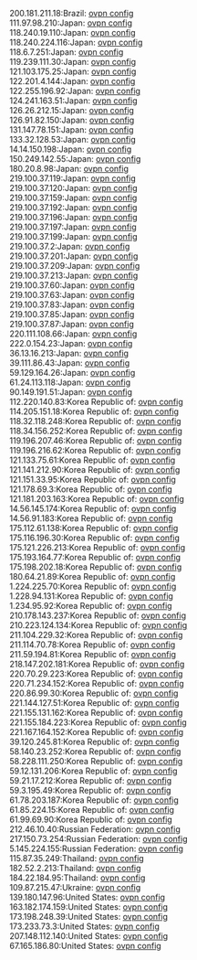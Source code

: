 200.181.211.18:Brazil: [ovpn config](vpn/200_181_211_18.ovpn)  
111.97.98.210:Japan: [ovpn config](vpn/111_97_98_210.ovpn)  
118.240.19.110:Japan: [ovpn config](vpn/118_240_19_110.ovpn)  
118.240.224.116:Japan: [ovpn config](vpn/118_240_224_116.ovpn)  
118.6.7.251:Japan: [ovpn config](vpn/118_6_7_251.ovpn)  
119.239.111.30:Japan: [ovpn config](vpn/119_239_111_30.ovpn)  
121.103.175.25:Japan: [ovpn config](vpn/121_103_175_25.ovpn)  
122.201.4.144:Japan: [ovpn config](vpn/122_201_4_144.ovpn)  
122.255.196.92:Japan: [ovpn config](vpn/122_255_196_92.ovpn)  
124.241.163.51:Japan: [ovpn config](vpn/124_241_163_51.ovpn)  
126.26.212.15:Japan: [ovpn config](vpn/126_26_212_15.ovpn)  
126.91.82.150:Japan: [ovpn config](vpn/126_91_82_150.ovpn)  
131.147.78.151:Japan: [ovpn config](vpn/131_147_78_151.ovpn)  
133.32.128.53:Japan: [ovpn config](vpn/133_32_128_53.ovpn)  
14.14.150.198:Japan: [ovpn config](vpn/14_14_150_198.ovpn)  
150.249.142.55:Japan: [ovpn config](vpn/150_249_142_55.ovpn)  
180.20.8.98:Japan: [ovpn config](vpn/180_20_8_98.ovpn)  
219.100.37.119:Japan: [ovpn config](vpn/219_100_37_119.ovpn)  
219.100.37.120:Japan: [ovpn config](vpn/219_100_37_120.ovpn)  
219.100.37.159:Japan: [ovpn config](vpn/219_100_37_159.ovpn)  
219.100.37.192:Japan: [ovpn config](vpn/219_100_37_192.ovpn)  
219.100.37.196:Japan: [ovpn config](vpn/219_100_37_196.ovpn)  
219.100.37.197:Japan: [ovpn config](vpn/219_100_37_197.ovpn)  
219.100.37.199:Japan: [ovpn config](vpn/219_100_37_199.ovpn)  
219.100.37.2:Japan: [ovpn config](vpn/219_100_37_2.ovpn)  
219.100.37.201:Japan: [ovpn config](vpn/219_100_37_201.ovpn)  
219.100.37.209:Japan: [ovpn config](vpn/219_100_37_209.ovpn)  
219.100.37.213:Japan: [ovpn config](vpn/219_100_37_213.ovpn)  
219.100.37.60:Japan: [ovpn config](vpn/219_100_37_60.ovpn)  
219.100.37.63:Japan: [ovpn config](vpn/219_100_37_63.ovpn)  
219.100.37.83:Japan: [ovpn config](vpn/219_100_37_83.ovpn)  
219.100.37.85:Japan: [ovpn config](vpn/219_100_37_85.ovpn)  
219.100.37.87:Japan: [ovpn config](vpn/219_100_37_87.ovpn)  
220.111.108.66:Japan: [ovpn config](vpn/220_111_108_66.ovpn)  
222.0.154.23:Japan: [ovpn config](vpn/222_0_154_23.ovpn)  
36.13.16.213:Japan: [ovpn config](vpn/36_13_16_213.ovpn)  
39.111.86.43:Japan: [ovpn config](vpn/39_111_86_43.ovpn)  
59.129.164.26:Japan: [ovpn config](vpn/59_129_164_26.ovpn)  
61.24.113.118:Japan: [ovpn config](vpn/61_24_113_118.ovpn)  
90.149.191.51:Japan: [ovpn config](vpn/90_149_191_51.ovpn)  
112.220.140.83:Korea Republic of: [ovpn config](vpn/112_220_140_83.ovpn)  
114.205.151.18:Korea Republic of: [ovpn config](vpn/114_205_151_18.ovpn)  
118.32.118.248:Korea Republic of: [ovpn config](vpn/118_32_118_248.ovpn)  
118.34.156.252:Korea Republic of: [ovpn config](vpn/118_34_156_252.ovpn)  
119.196.207.46:Korea Republic of: [ovpn config](vpn/119_196_207_46.ovpn)  
119.196.216.62:Korea Republic of: [ovpn config](vpn/119_196_216_62.ovpn)  
121.133.75.61:Korea Republic of: [ovpn config](vpn/121_133_75_61.ovpn)  
121.141.212.90:Korea Republic of: [ovpn config](vpn/121_141_212_90.ovpn)  
121.151.33.95:Korea Republic of: [ovpn config](vpn/121_151_33_95.ovpn)  
121.178.69.3:Korea Republic of: [ovpn config](vpn/121_178_69_3.ovpn)  
121.181.203.163:Korea Republic of: [ovpn config](vpn/121_181_203_163.ovpn)  
14.56.145.174:Korea Republic of: [ovpn config](vpn/14_56_145_174.ovpn)  
14.56.91.183:Korea Republic of: [ovpn config](vpn/14_56_91_183.ovpn)  
175.112.61.138:Korea Republic of: [ovpn config](vpn/175_112_61_138.ovpn)  
175.116.196.30:Korea Republic of: [ovpn config](vpn/175_116_196_30.ovpn)  
175.121.226.213:Korea Republic of: [ovpn config](vpn/175_121_226_213.ovpn)  
175.193.164.77:Korea Republic of: [ovpn config](vpn/175_193_164_77.ovpn)  
175.198.202.18:Korea Republic of: [ovpn config](vpn/175_198_202_18.ovpn)  
180.64.21.89:Korea Republic of: [ovpn config](vpn/180_64_21_89.ovpn)  
1.224.225.70:Korea Republic of: [ovpn config](vpn/1_224_225_70.ovpn)  
1.228.94.131:Korea Republic of: [ovpn config](vpn/1_228_94_131.ovpn)  
1.234.95.92:Korea Republic of: [ovpn config](vpn/1_234_95_92.ovpn)  
210.178.143.237:Korea Republic of: [ovpn config](vpn/210_178_143_237.ovpn)  
210.223.124.134:Korea Republic of: [ovpn config](vpn/210_223_124_134.ovpn)  
211.104.229.32:Korea Republic of: [ovpn config](vpn/211_104_229_32.ovpn)  
211.114.70.78:Korea Republic of: [ovpn config](vpn/211_114_70_78.ovpn)  
211.59.194.81:Korea Republic of: [ovpn config](vpn/211_59_194_81.ovpn)  
218.147.202.181:Korea Republic of: [ovpn config](vpn/218_147_202_181.ovpn)  
220.70.29.223:Korea Republic of: [ovpn config](vpn/220_70_29_223.ovpn)  
220.71.234.152:Korea Republic of: [ovpn config](vpn/220_71_234_152.ovpn)  
220.86.99.30:Korea Republic of: [ovpn config](vpn/220_86_99_30.ovpn)  
221.144.127.51:Korea Republic of: [ovpn config](vpn/221_144_127_51.ovpn)  
221.155.131.162:Korea Republic of: [ovpn config](vpn/221_155_131_162.ovpn)  
221.155.184.223:Korea Republic of: [ovpn config](vpn/221_155_184_223.ovpn)  
221.167.164.152:Korea Republic of: [ovpn config](vpn/221_167_164_152.ovpn)  
39.120.245.81:Korea Republic of: [ovpn config](vpn/39_120_245_81.ovpn)  
58.140.23.252:Korea Republic of: [ovpn config](vpn/58_140_23_252.ovpn)  
58.228.111.250:Korea Republic of: [ovpn config](vpn/58_228_111_250.ovpn)  
59.12.131.206:Korea Republic of: [ovpn config](vpn/59_12_131_206.ovpn)  
59.21.17.212:Korea Republic of: [ovpn config](vpn/59_21_17_212.ovpn)  
59.3.195.49:Korea Republic of: [ovpn config](vpn/59_3_195_49.ovpn)  
61.78.203.187:Korea Republic of: [ovpn config](vpn/61_78_203_187.ovpn)  
61.85.224.15:Korea Republic of: [ovpn config](vpn/61_85_224_15.ovpn)  
61.99.69.90:Korea Republic of: [ovpn config](vpn/61_99_69_90.ovpn)  
212.46.10.40:Russian Federation: [ovpn config](vpn/212_46_10_40.ovpn)  
217.150.73.254:Russian Federation: [ovpn config](vpn/217_150_73_254.ovpn)  
5.145.224.155:Russian Federation: [ovpn config](vpn/5_145_224_155.ovpn)  
115.87.35.249:Thailand: [ovpn config](vpn/115_87_35_249.ovpn)  
182.52.2.213:Thailand: [ovpn config](vpn/182_52_2_213.ovpn)  
184.22.184.95:Thailand: [ovpn config](vpn/184_22_184_95.ovpn)  
109.87.215.47:Ukraine: [ovpn config](vpn/109_87_215_47.ovpn)  
139.180.147.96:United States: [ovpn config](vpn/139_180_147_96.ovpn)  
163.182.174.159:United States: [ovpn config](vpn/163_182_174_159.ovpn)  
173.198.248.39:United States: [ovpn config](vpn/173_198_248_39.ovpn)  
173.233.73.3:United States: [ovpn config](vpn/173_233_73_3.ovpn)  
207.148.112.140:United States: [ovpn config](vpn/207_148_112_140.ovpn)  
67.165.186.80:United States: [ovpn config](vpn/67_165_186_80.ovpn)  
